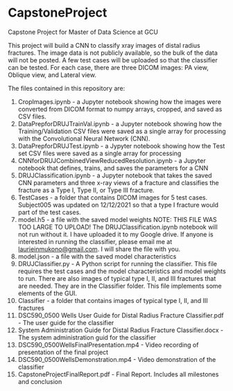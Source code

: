 # CapstoneProject
Capstone Project for Master of Data Science at GCU

This project will build a CNN to classify xray images of distal radius fractures. The image data is not publicly available, so the bulk of the data will not be posted. A few test cases will be uploaded so that the classifier can be tested. For each case, there are three DICOM images: PA view, Oblique view, and Lateral view. 

The files contained in this repository are:
1. CropImages.ipynb - a Jupyter notebook showing how the images were converted from DICOM format to numpy arrays, cropped, and saved as CSV files.
2. DataPrepforDRUJTrainVal.ipynb - a Jupyter notebook showing how the Training/Validation CSV files were saved as a single array for processing with the Convolutional Neural Network (CNN).
3. DataPrepforDRUJTest.ipynb - a Jypyter notebook showing how the Test set CSV files were saved as a single array for processing
4. CNNforDRUJCombinedViewReducedResolution.ipynb - a Jupyter notebook that defines, trains, and saves the parameters for a CNN
5. DRUJClassification.ipynb - a Jupyter notebook that takes the saved CNN parameters and three x-ray views of a fracture and classifies the fracture as a Type I, Type II, or Type III fracture. 
6. TestCases - a folder that contains DICOM images for 5 test cases. Subject005 was updated on 12/12/2021 so that a type I fracture would part of the test cases. 
7. model.h5 - a file with the saved model weights NOTE: THIS FILE WAS TOO LARGE TO UPLOAD! The DRUJClassification.ipynb notebook will not run without it. I have uploaded it to my Google drive. If anyone is interested in running the classifier, please email me at laurieinmukono@gmail.com. I will share the file with you. 
8. model.json - a file with the saved model characteristics
9. DRUJClassifier.py - A Python script for running the classifier. This file requires the test cases and the model characteristics and model weights to run. There are also images of typical type I, II, and III fractures that are needed. They are in the Classifier folder. This file implements some elements of the GUI. 
10. Classifier - a folder that contains images of typical type I, II, and III fractures
11. DSC590_0500 Wells User Guide for Distal Radius Fracture Classifier.pdf - The user guide for the classifier
12. System Administration Guide for Distal Radius Fracture Classifier.docx - The system administration guid for the classifier
13. DSC590_0500WellsFinalPresentation.mp4 - Video recording of presentation of the final project
14. DSC590_0500WellsDemonstration.mp4 - Video demonstration of the classifier
15. CapstoneProjectFinalReport.pdf - Final Report. Includes all milestones and conclusion
